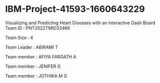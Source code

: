 # IBM-Project-41593-1660643229
Visualizing and Predicting Heart Diseases with an Interactive Dash Board
Team ID : PNT2022TMID33466

Team Size : 4

Team Leader : ABIRAMI T

Team member : AFIYA FARGATH A

Team member : JENIFER G

Team member : JOTHIKA M G
